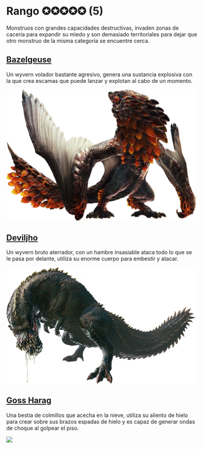 <link rel="stylesheet" href="../../base.css">

# Rango ✪✪✪✪✪ (5)

Monstruos con grandes capacidades destructivas, invaden zonas de cacería para expandir su miedo y son demasiado territoriales para dejar que otro monstruo de la misma categoría se encuentre cerca.

## [Bazelgeuse](Bazelgeuse/Bazelgeuse.html)

Un wyvern volador bastante agresivo, genera una sustancia explosiva con la que crea escamas que puede lanzar y explotan al cabo de un momento. 

<img src="./Bazelgeuse/bazelgeuse.png" width="500">

## [Deviljho](Deviljho/Deviljho.html)

Un wyvern bruto aterrador, con un hambre insasiable ataca todo lo que se le pasa por delante, utiliza su enorme cuerpo para embestir y atacar.

<img src="./Deviljho/deviljho.png" width="500">

## [Goss Harag](Goss%20Harag/Goss%20Harag.html)

Una bestia de colmillos que acecha en la nieve, utiliza su aliento de hielo para crear sobre sus brazos espadas de hielo y es capaz de generar ondas de choque al golpear el piso.

<img src="./Goss%20Harag/goss-harag.png" width="500">
